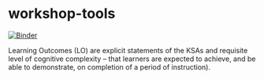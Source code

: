 # workshop-tools

[![Binder](https://mybinder.org/badge_logo.svg)](https://mybinder.org/v2/gh/sateeshperi/workshop-tools.git/main?urlpath=lab)


Learning Outcomes (LO) are explicit statements of the KSAs and requisite level of cognitive complexity – that learners are expected to achieve, and be able to demonstrate, on completion of a period of instruction).
